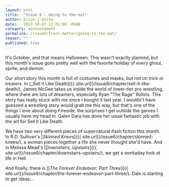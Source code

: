 ```yaml
---
layout: post
title:  "Issue 6 — Going to the mat"
author: brian-j-white
date:   2013-10-07 12:01:00 -0500
category: announcement
permalink: /issue6/front-matter/going-to-the-mat/
teaser: ""
published: true
---
```


It's October, and that means Halloween. This wasn't exactly planned, but this month's issue goes pretty well with the favorite holiday of every ghoul, sprite, and demon.

Our short story this month is full of costumes and masks, but not on trick or treaters. In [_Sell it Like Death]({{ site.url}}/issue6/chapter/sell-it-like-death/), James McGee takes us inside the world of lower-tier pro wrestling, where there are lots of dreamers, especially Ryan "The Rage" Rollins. This story has really stuck with me since I bought it last year. I wouldn't have guessed a wrestling story would grab me this way, but that's one of the things I love about doing Fireside, the surprises I get outside the genres I usually have my head in. Galen Dara has done her usual fantastic job with the art for Sell it Like Death.

We have two very different pieces of supernatural flash fiction this month. In R.D. Sullivan's [_Skinned Knees_]({{ site.url}}/issue6/chapter/skinned-knees/), a woman pieces together a life she never thought she'd have. And in Melissa Mead's [_Downstairs, Upstairs_]({{ site.url}}/issue6/chapter/downstairs-upstairs/), we get a workaday look at life in Hell.

And finally, there is [[_The Forever Endeavor: Part Three_]({{ site.url}}/issue6/chapter/the-forever-endeavor-part-three/). Dale is starting to get ideas…
